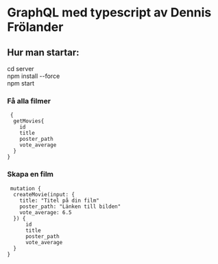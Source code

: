 # GraphQL med typescript av Dennis Frölander

## Hur man startar:

cd server\
npm install --force\
npm start


### Få alla filmer

```
 {
  getMovies{
    id
    title
    poster_path
    vote_average
  }
}
```

### Skapa en film 
```
 mutation {
  createMovie(input: {
    title: "Titel på din film"
    poster_path: "Länken till bilden"
    vote_average: 6.5
  }) {
      id
      title
      poster_path
      vote_average
  }
}
```
